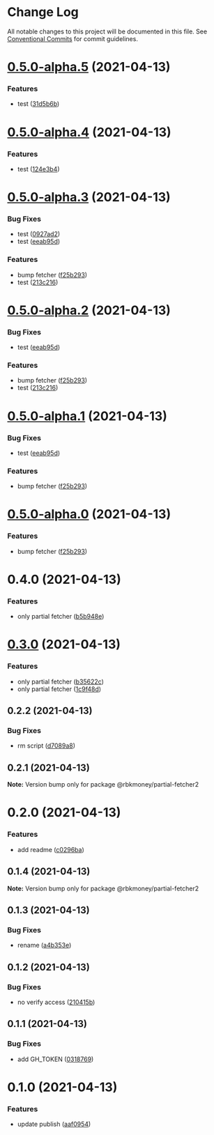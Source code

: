 # Change Log

All notable changes to this project will be documented in this file.
See [Conventional Commits](https://conventionalcommits.org) for commit guidelines.

# [0.5.0-alpha.5](https://github.com/rbkmoney/fe-core/compare/@rbkmoney/partial-fetcher2@0.5.0-alpha.4...@rbkmoney/partial-fetcher2@0.5.0-alpha.5) (2021-04-13)


### Features

* test ([31d5b6b](https://github.com/rbkmoney/fe-core/commit/31d5b6be51c76083979f80a87b06661555dbe090))





# [0.5.0-alpha.4](https://github.com/rbkmoney/fe-core/compare/@rbkmoney/partial-fetcher2@0.5.0-alpha.3...@rbkmoney/partial-fetcher2@0.5.0-alpha.4) (2021-04-13)


### Features

* test ([124e3b4](https://github.com/rbkmoney/fe-core/commit/124e3b49d054d68abb8a9d7c1730e81843a046cf))





# [0.5.0-alpha.3](https://github.com/rbkmoney/fe-core/compare/@rbkmoney/partial-fetcher2@0.4.0...@rbkmoney/partial-fetcher2@0.5.0-alpha.3) (2021-04-13)


### Bug Fixes

* test ([0927ad2](https://github.com/rbkmoney/fe-core/commit/0927ad25d557cf5e4c3df7b1b69ca17d8944ffbc))
* test ([eeab95d](https://github.com/rbkmoney/fe-core/commit/eeab95d696b9c88072d167dcfd27a33c8a84f0c7))


### Features

* bump fetcher ([f25b293](https://github.com/rbkmoney/fe-core/commit/f25b29371ad87d2332e1c3bfad70449fd9fcffbb))
* test ([213c216](https://github.com/rbkmoney/fe-core/commit/213c216854fb798d6364f6eb23f6798050ba2d96))





# [0.5.0-alpha.2](https://github.com/rbkmoney/fe-core/compare/@rbkmoney/partial-fetcher2@0.4.0...@rbkmoney/partial-fetcher2@0.5.0-alpha.2) (2021-04-13)


### Bug Fixes

* test ([eeab95d](https://github.com/rbkmoney/fe-core/commit/eeab95d696b9c88072d167dcfd27a33c8a84f0c7))


### Features

* bump fetcher ([f25b293](https://github.com/rbkmoney/fe-core/commit/f25b29371ad87d2332e1c3bfad70449fd9fcffbb))
* test ([213c216](https://github.com/rbkmoney/fe-core/commit/213c216854fb798d6364f6eb23f6798050ba2d96))





# [0.5.0-alpha.1](https://github.com/rbkmoney/fe-core/compare/@rbkmoney/partial-fetcher2@0.4.0...@rbkmoney/partial-fetcher2@0.5.0-alpha.1) (2021-04-13)


### Bug Fixes

* test ([eeab95d](https://github.com/rbkmoney/fe-core/commit/eeab95d696b9c88072d167dcfd27a33c8a84f0c7))


### Features

* bump fetcher ([f25b293](https://github.com/rbkmoney/fe-core/commit/f25b29371ad87d2332e1c3bfad70449fd9fcffbb))





# [0.5.0-alpha.0](https://github.com/rbkmoney/fe-core/compare/@rbkmoney/partial-fetcher2@0.4.0...@rbkmoney/partial-fetcher2@0.5.0-alpha.0) (2021-04-13)


### Features

* bump fetcher ([f25b293](https://github.com/rbkmoney/fe-core/commit/f25b29371ad87d2332e1c3bfad70449fd9fcffbb))





# 0.4.0 (2021-04-13)


### Features

* only partial fetcher ([b5b948e](https://github.com/rbkmoney/fe-core/commit/b5b948e0f879d2d7ea922227c60f551717be63a7))





# [0.3.0](https://github.com/rbkmoney/fe-core/compare/@rbkmoney/partial-fetcher2@0.2.2...@rbkmoney/partial-fetcher2@0.3.0) (2021-04-13)


### Features

* only partial fetcher ([b35622c](https://github.com/rbkmoney/fe-core/commit/b35622cd176febf9854ce515f306e082a95acde5))
* only partial fetcher ([1c9f48d](https://github.com/rbkmoney/fe-core/commit/1c9f48defb05b3680dcc27b4e7a8ab891fe2753a))





## 0.2.2 (2021-04-13)


### Bug Fixes

* rm script ([d7089a8](https://github.com/rbkmoney/fe-core/commit/d7089a8cf2d5d2debf55cc3dea5b93c26c0979e9))





## 0.2.1 (2021-04-13)

**Note:** Version bump only for package @rbkmoney/partial-fetcher2





# 0.2.0 (2021-04-13)


### Features

* add readme ([c0296ba](https://github.com/rbkmoney/fe-core/commit/c0296ba2b7740394b0bad6c7527ee03317c66272))





## 0.1.4 (2021-04-13)

**Note:** Version bump only for package @rbkmoney/partial-fetcher2





## 0.1.3 (2021-04-13)


### Bug Fixes

* rename ([a4b353e](https://github.com/rbkmoney/fe-core/commit/a4b353e0a8fec15d3f98d3cd3e452000fc97335e))





## 0.1.2 (2021-04-13)


### Bug Fixes

* no verify access ([210415b](https://github.com/rbkmoney/fe-core/commit/210415b6ca43330d442074a16c8976ce0e6efa01))





## 0.1.1 (2021-04-13)


### Bug Fixes

* add GH_TOKEN ([0318769](https://github.com/rbkmoney/fe-core/commit/0318769f9e231f03e96827937c79bcb66e3e03ce))





# 0.1.0 (2021-04-13)


### Features

* update publish ([aaf0954](https://github.com/rbkmoney/fe-core/commit/aaf095428e7b3accfeb00bc890921d6507579342))
